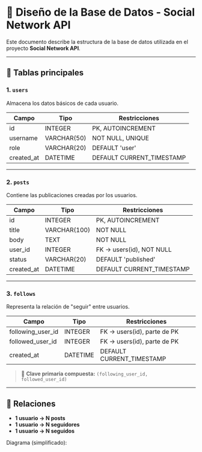 # 📘 Diseño de la Base de Datos - Social Network API

Este documento describe la estructura de la base de datos utilizada en el proyecto **Social Network API**.

---

## 🔹 Tablas principales

### 1. `users`
Almacena los datos básicos de cada usuario.

| Campo      | Tipo         | Restricciones                 |
|------------|-------------|-------------------------------|
| id         | INTEGER     | PK, AUTOINCREMENT             |
| username   | VARCHAR(50) | NOT NULL, UNIQUE              |
| role       | VARCHAR(20) | DEFAULT 'user'                |
| created_at | DATETIME    | DEFAULT CURRENT_TIMESTAMP     |

---

### 2. `posts`
Contiene las publicaciones creadas por los usuarios.

| Campo      | Tipo         | Restricciones                                     |
|------------|-------------|---------------------------------------------------|
| id         | INTEGER     | PK, AUTOINCREMENT                                 |
| title      | VARCHAR(100)| NOT NULL                                          |
| body       | TEXT        | NOT NULL                                          |
| user_id    | INTEGER     | FK → users(id), NOT NULL                          |
| status     | VARCHAR(20) | DEFAULT 'published'                               |
| created_at | DATETIME    | DEFAULT CURRENT_TIMESTAMP                         |

---

### 3. `follows`
Representa la relación de "seguir" entre usuarios.

| Campo              | Tipo     | Restricciones                                    |
|--------------------|----------|--------------------------------------------------|
| following_user_id  | INTEGER  | FK → users(id), parte de PK                      |
| followed_user_id   | INTEGER  | FK → users(id), parte de PK                      |
| created_at         | DATETIME | DEFAULT CURRENT_TIMESTAMP                        |

> 🔑 **Clave primaria compuesta:** `(following_user_id, followed_user_id)`

---

## 🔗 Relaciones

- **1 usuario → N posts**
- **1 usuario → N seguidores**
- **1 usuario → N seguidos**

Diagrama (simplificado):

